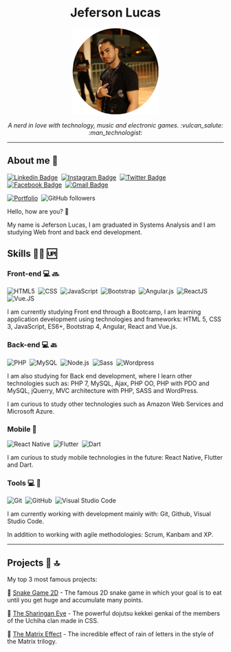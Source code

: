 <p align="center">	
	<h1 align="center">Jeferson Lucas</h1>
</p>
<p align="center">
	<img src="profile.png" width="200">
</p>
<p>
    <p align="center"><em>A nerd in love with technology, music and electronic games. :vulcan_salute: :man_technologist:</em></p>
</p>

<hr>

## About me :bearded_person:

[![Linkedin Badge](https://img.shields.io/badge/-JefersonLucas-blue?style=flat-square&logo=Linkedin&logoColor=white&link=https://www.linkedin.com/in/jeferson-lucas/)](https://www.linkedin.com/in/jeferson-lucas/)&nbsp;
[![Instagram Badge](https://img.shields.io/badge/-jeferson.luckas-tomato?style=flat-square&logo=Instagram&logoColor=white&link=https://www.instagram.com/jeferson.luckas/)](https://www.instagram.com/jeferson.luckas/)&nbsp;
[![Twitter Badge](https://img.shields.io/twitter/url?label=JefersonLuckas&style=social&url=https%3A%2F%2Ftwitter.com%2FJefersonLuckas)](https://twitter.com/JefersonLuckas)&nbsp;
[![Facebook Badge](https://img.shields.io/badge/-JefersonLucas-blue?style=flat-square&logo=Facebook&logoColor=white&link=https://www.facebook.com/profile.php?id=100004317732004)](https://www.facebook.com/profile.php?id=100004317732004)&nbsp;
[![Gmail Badge](https://img.shields.io/badge/-jeferson.luckas-c14438?style=flat-square&logo=Gmail&logoColor=white&link=mailto:jeferson.luckas@gmail.com)](mailto:jeferson.luckas@gmail.com)


[![Portfolio](https://img.shields.io/badge/Jeferson%20Lucas-Portfolio-blue)](https://jefersonlucas.github.io/portfolio)&nbsp;
![GitHub followers](https://img.shields.io/github/followers/JefersonLucas?style=social)

Hello, how are you? :vulcan_salute:

My name is Jeferson Lucas, I am graduated in Systems Analysis and I am studying Web front and back end development. 


## Skills :man_technologist: :up:
### Front-end :computer: :soon:

![HTML5](https://img.shields.io/badge/-HTML5-fff?style=flat&logo=HTML5)&nbsp;
![CSS](https://img.shields.io/badge/-CSS-fff?style=flat&logo=CSS3&logoColor=1572B6)&nbsp;
![JavaScript](https://img.shields.io/badge/-JavaScript-FEAE32?style=flat&logoColor=fff&logo=javascript)&nbsp;
![Bootstrap](https://img.shields.io/badge/-Bootstrap-fff?style=flat&logo=bootstrap&logoColor=563D7C)&nbsp;
![Angular.js](https://img.shields.io/badge/-Angular-c14438?style=flat&logoColor=fff&logo=angular)&nbsp;
![ReactJS](https://img.shields.io/badge/-ReactJS-18BCEE?style=flat&logoColor=fff&logo=react)&nbsp;
![Vue.JS](https://img.shields.io/badge/-Vue.js-333333?style=flat&logo=vue.js)&nbsp;

I am currently studying Front end through a Bootcamp, I am learning application development using technologies and frameworks: HTML 5, CSS 3, JavaScript, ES6+, Bootstrap 4, Angular, React and Vue.js.

### Back-end :computer: :back:

![PHP](https://img.shields.io/badge/-PHP-369?style=flat&logoColor=fff&logo=php)&nbsp;
![MySQL](https://img.shields.io/badge/-MySQL-00758f?style=flat&logoColor=fff&logo=mysql)&nbsp;
![Node.js](https://img.shields.io/badge/-Node.js-5B9856?style=flat&logoColor=fff&logo=node.js)&nbsp;
![Sass](https://img.shields.io/badge/-Sass-ffffff?style=flat&logo=sass)&nbsp;
![Wordpress](https://img.shields.io/badge/-Wordpress-00749a?style=flat&logo=wordpress)&nbsp;

I am also studying for Back end development, where I learn other technologies such as: PHP 7, MySQL, Ajax, PHP OO, PHP with PDO and MySQL, jQuerry, MVC architecture with PHP, SASS and WordPress.

I am curious to study other technologies such as Amazon Web Services and Microsoft Azure.

### Mobile :iphone:

![React Native](https://img.shields.io/badge/-React%20Native-18BCEE?style=flat&logoColor=fff&logo=react)&nbsp;
![Flutter](https://img.shields.io/badge/-Flutter-369?style=flat&logoColor=fff&logo=flutter)&nbsp;
![Dart](https://img.shields.io/badge/-Dart-156ba8?style=flat&logoColor=fff&logo=dart)&nbsp;

 I am curious to study mobile technologies in the future: React Native, Flutter and Dart.

 ### Tools :computer: :toolbox:

![Git](https://img.shields.io/badge/-Git-fff?fff=flat&logo=git)&nbsp;
![GitHub](https://img.shields.io/badge/-GitHub-333333?style=flat&logo=github)&nbsp;
![Visual Studio Code](https://img.shields.io/badge/-Visual%20Studio%20Code-333333?style=flat&logo=visual-studio-code&logoColor=007ACC)&nbsp;

I am currently working with development mainly with: Git, Github, Visual Studio Code.

In addition to working with agile methodologies: Scrum, Kanbam and XP.

<hr>

## Projects :rocket: :top:

My top 3 most famous projects:

:3rd_place_medal: [Snake Game 2D](https://github.com/JefersonLucas/snake-game-2D) - The famous 2D snake game in which your goal is to eat until you get huge and accumulate many points.

:2nd_place_medal: [The Sharingan Eye](https://github.com/JefersonLucas/the-sharingan-eye) - The powerful dojutsu kekkei genkai of the members of the Uchiha clan made in CSS.

:1st_place_medal: [The Matrix Effect](https://github.com/JefersonLucas/the-matrix-effect) - The incredible effect of rain of letters in the style of the Matrix trilogy.